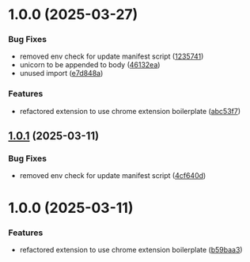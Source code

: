 # 1.0.0 (2025-03-27)

### Bug Fixes

- removed env check for update manifest script ([1235741](https://github.com/justintieu/flying-unicorn/commit/1235741e9a27e16577a7ec5778ff3270f3c30288))
- unicorn to be appended to body ([46132ea](https://github.com/justintieu/flying-unicorn/commit/46132ea1fc4a20f607a88a25e0e98a67a8e8234d))
- unused import ([e7d848a](https://github.com/justintieu/flying-unicorn/commit/e7d848a4796c095e65098f6699f154419cb80b9a))

### Features

- refactored extension to use chrome extension boilerplate ([abc53f7](https://github.com/justintieu/flying-unicorn/commit/abc53f79292b27f7558b046093e74f958088c548))

## [1.0.1](https://github.com/justintieu/flying-unicorn/compare/v1.0.0...v1.0.1) (2025-03-11)

### Bug Fixes

- removed env check for update manifest script ([4cf640d](https://github.com/justintieu/flying-unicorn/commit/4cf640d787f135c8a69c0060f65cedf3c84636f5))

# 1.0.0 (2025-03-11)

### Features

- refactored extension to use chrome extension boilerplate ([b59baa3](https://github.com/justintieu/flying-unicorn/commit/b59baa3bc032f2a6875cf15d7e94517e74c21a5e))
